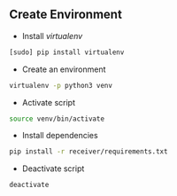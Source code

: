 ## Create Environment

- Install *virtualenv*

```bash
[sudo] pip install virtualenv
 ```

- Create an environment

```bash
virtualenv -p python3 venv
```

- Activate script

```bash
source venv/bin/activate
```

- Install dependencies

```bash
pip install -r receiver/requirements.txt
```

- Deactivate script

```bash
deactivate
```
